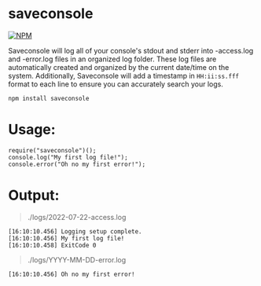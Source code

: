 saveconsole
===========

[![NPM](https://nodei.co/npm/saveconsole.png)](https://nodei.co/npm/saveconsole/)

Saveconsole will log all of your console's stdout and stderr into -access.log and -error.log files in an organized log folder. These log files are automatically created and organized by the current date/time on the system. Additionally, Saveconsole will add a timestamp in `HH:ii:ss.fff` format to each line to ensure you can accurately search your logs.

```
npm install saveconsole
```

Usage:
======
```
require("saveconsole")();
console.log("My first log file!");
console.error("Oh no my first error!");
```

Output:
==========
> ./logs/2022-07-22-access.log
```
[16:10:10.456] Logging setup complete.
[16:10:10.456] My first log file!
[16:10:10.458] ExitCode 0
```

> ./logs/YYYY-MM-DD-error.log
```
[16:10:10.456] Oh no my first error!
```
